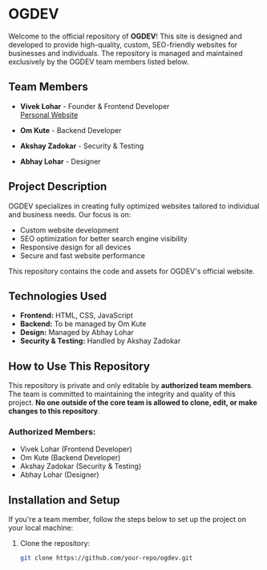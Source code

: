 # OGDEV

Welcome to the official repository of **OGDEV**! This site is designed and developed to provide high-quality, custom, SEO-friendly websites for businesses and individuals. The repository is managed and maintained exclusively by the OGDEV team members listed below.

## Team Members

- **Vivek Lohar** - Founder & Frontend Developer  
  [Personal Website](https://vivekmohanlohar.github.io/viveklohar/)

- **Om Kute** - Backend Developer

- **Akshay Zadokar** - Security & Testing

- **Abhay Lohar** - Designer

## Project Description

OGDEV specializes in creating fully optimized websites tailored to individual and business needs. Our focus is on:

- Custom website development
- SEO optimization for better search engine visibility
- Responsive design for all devices
- Secure and fast website performance

This repository contains the code and assets for OGDEV's official website.

## Technologies Used

- **Frontend:** HTML, CSS, JavaScript
- **Backend:** To be managed by Om Kute
- **Design:** Managed by Abhay Lohar
- **Security & Testing:** Handled by Akshay Zadokar

## How to Use This Repository

This repository is private and only editable by **authorized team members**. The team is committed to maintaining the integrity and quality of this project. **No one outside of the core team is allowed to clone, edit, or make changes to this repository**.

### Authorized Members:
- Vivek Lohar (Frontend Developer)
- Om Kute (Backend Developer)
- Akshay Zadokar (Security & Testing)
- Abhay Lohar (Designer)

## Installation and Setup

If you're a team member, follow the steps below to set up the project on your local machine:

1. Clone the repository:
   ```bash
   git clone https://github.com/your-repo/ogdev.git